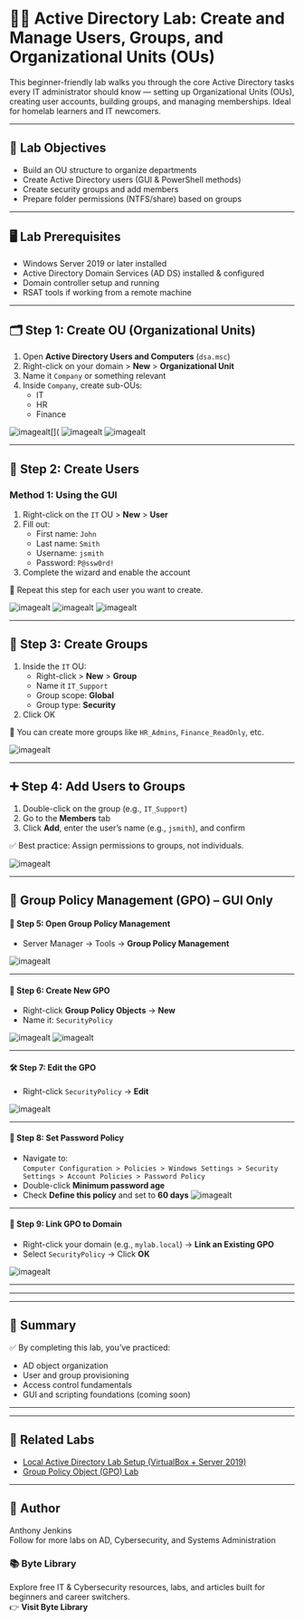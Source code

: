 # 🧑‍💻 Active Directory Lab: Create and Manage Users, Groups, and Organizational Units (OUs)

This beginner-friendly lab walks you through the core Active Directory tasks every IT administrator should know — setting up Organizational Units (OUs), creating user accounts, building groups, and managing memberships. Ideal for homelab learners and IT newcomers.

---

## 🧠 Lab Objectives

- Build an OU structure to organize departments
- Create Active Directory users (GUI & PowerShell methods)
- Create security groups and add members
- Prepare folder permissions (NTFS/share) based on groups


---

## 🖥️ Lab Prerequisites

- Windows Server 2019 or later installed
- Active Directory Domain Services (AD DS) installed & configured
- Domain controller setup and running
- RSAT tools if working from a remote machine

---

## 🗂️ Step 1: Create OU (Organizational Units)

1. Open **Active Directory Users and Computers** (`dsa.msc`)
2. Right-click on your domain > **New** > **Organizational Unit**
3. Name it `Company` or something relevant
4. Inside `Company`, create sub-OUs:
   - IT
   - HR
   - Finance

![imagealt[](](https://github.com/techtracker619/users/blob/004bc9ce11d6c81f76a7de5f3202f1397af89d26/screenshots/VirtualBox_AC-DC-SERVER_24_06_2025_01_03_54.png)
![imagealt](https://github.com/techtracker619/users/blob/bd7d63fb3c4325fa18b8067b4f26cec2d426ec86/screenshots/VirtualBox_AC-DC-SERVER_24_06_2025_01_04_28.png)
![imagealt](https://github.com/techtracker619/users/blob/2f29fea433c5310273c8f0409c0c3f930f49f670/screenshots/VirtualBox_AC-DC-SERVER_24_06_2025_01_06_53.png)

---

## 👤 Step 2: Create Users

### Method 1: Using the GUI

1. Right-click on the `IT` OU > **New** > **User**
2. Fill out:
   - First name: `John`
   - Last name: `Smith`
   - Username: `jsmith`
   - Password: `P@ssw0rd!`
3. Complete the wizard and enable the account

🧠 Repeat this step for each user you want to create.

![imagealt](https://github.com/techtracker619/users/blob/899da3f7fb4c7d28002e5f799e17cb2b020e4387/screenshots/VirtualBox_AC-DC-SERVER_24_06_2025_01_08_51.png)
![imagealt](https://github.com/techtracker619/users/blob/522b9423acaf86a6273ccaee78154ef2efb244e4/screenshots/VirtualBox_AC-DC-SERVER_24_06_2025_01_10_34.png)
![imagealt](https://github.com/techtracker619/users/blob/6653091b6dec7719924d0cd4ee804bab4cb0220d/screenshots/VirtualBox_AC-DC-SERVER_24_06_2025_01_10_45.png)



---

## 👥 Step 3: Create Groups

1. Inside the `IT` OU:
   - Right-click > **New** > **Group**
   - Name it `IT_Support`
   - Group scope: **Global**
   - Group type: **Security**
2. Click OK

🧠 You can create more groups like `HR_Admins`, `Finance_ReadOnly`, etc.

![imagealt](https://github.com/techtracker619/users/blob/f650bf97f641e640ac079ee3a6580ba03113e337/screenshots/VirtualBox_AC-DC-SERVER_24_06_2025_01_16_48.png)


---

## ➕ Step 4: Add Users to Groups

1. Double-click on the group (e.g., `IT_Support`)
2. Go to the **Members** tab
3. Click **Add**, enter the user’s name (e.g., `jsmith`), and confirm

✅ Best practice: Assign permissions to groups, not individuals.

![imagealt](https://github.com/techtracker619/users/blob/42a82daaa371c6f8f27a2e5a0fe822f80b953657/screenshots/VirtualBox_AC-DC-SERVER_24_06_2025_17_58_06.png)

---

## 🔐 Group Policy Management (GPO) – GUI Only

#### 🧭 Step 5: Open Group Policy Management
- Server Manager → Tools → **Group Policy Management**

![imagealt](https://github.com/techtracker619/users/blob/1fcc623acd9b8fb2baaedd7b2daa99ac14a57d2d/screenshots/VirtualBox_AC-DC-SERVER_24_06_2025_20_33_06.png)

---

#### 📁 Step 6: Create New GPO
- Right-click **Group Policy Objects** → **New**
- Name it: `SecurityPolicy`

![imagealt](https://github.com/techtracker619/users/blob/73f6c77456ce64715653e0a65c5efd0f50d495ab/screenshots/VirtualBox_AC-DC-SERVER_24_06_2025_20_41_22.png)
![imagealt](https://github.com/techtracker619/users/blob/a6e259a6aa383444f7911b0713d1b6ebd2cd5072/screenshots/VirtualBox_AC-DC-SERVER_24_06_2025_20_41_59.png)

---

#### 🛠️ Step 7: Edit the GPO
- Right-click `SecurityPolicy` → **Edit**

![imagealt](https://github.com/techtracker619/users/blob/8c203e342b6d5d8f7ad3c02582130469529de09c/screenshots/VirtualBox_AC-DC-SERVER_24_06_2025_21_48_55.png)


---

#### 🔐 Step 8: Set Password Policy
- Navigate to:  
  `Computer Configuration > Policies > Windows Settings > Security Settings > Account Policies > Password Policy`
- Double-click **Minimum password age**
- Check **Define this policy** and set to **60 days**
![imagealt](https://github.com/techtracker619/users/blob/57c19313aeca4a7318f257fa76150b0abe0f286a/screenshots/VirtualBox_AC-DC-SERVER_24_06_2025_21_51_48.png)
---

#### 🔗 Step 9: Link GPO to Domain
- Right-click your domain (e.g., `mylab.local`) → **Link an Existing GPO**
- Select `SecurityPolicy` → Click **OK**

![imagealt](https://github.com/techtracker619/users/blob/fde0aecd5f007b3954a53abfe6f5c83abc827314/screenshots/VirtualBox_AC-DC-SERVER_24_06_2025_21_56_54.png)

---

---


---

## 🧠 Summary

✅ By completing this lab, you’ve practiced:

- AD object organization
- User and group provisioning
- Access control fundamentals
- GUI and scripting foundations (coming soon)

---


---

## 📎 Related Labs

- [Local Active Directory Lab Setup (VirtualBox + Server 2019)](../Local_AD_Lab_Setup/README.md)
- [Group Policy Object (GPO) Lab](../GPO_Lab/README.md)

---

## 🤝 Author

Anthony Jenkins  
Follow for more labs on AD, Cybersecurity, and Systems Administration

<!-- 📚 Byte Library Section -->
<h3>📚 Byte Library</h3>
<p>
  Explore free IT & Cybersecurity resources, labs, and articles built for beginners and career switchers.
  <br />
  👉 <a href="https://byte-library.com/" target="_blank" style="text-decoration: none; font-weight: bold;">
    Visit Byte Library
  </a>
</p>


